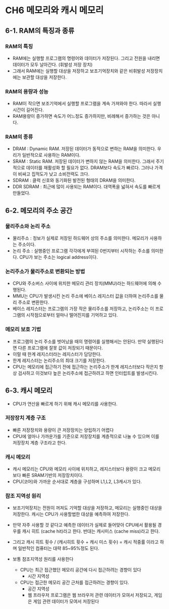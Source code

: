 # CH6 메모리와 캐시 메모리 

## 6-1. RAM의 특징과 종류

### RAM의 특징 

- RAM에는 실행할 프로그램의 명령어와 데이터가 저장된다. 그리고 전원을 내리면 데이터가 모두 날아간다. (휘발성 저장 장치)
- 그래서 RAM에는 실행할 대상을 저장하고 보조기억장치와 같은 비휘발성 저장장치에는 보관할 대상을 저장한다. 


### RAM의 용량과 성능 

- RAM이 작으면 보조기억에서 실행할 프로그램을 계속 가져와야 한다. 따라서 실행 시간이 길어진다. 
- RAM용량이 증가하면 속도가 어느정도 증가하지만, 비례해서 증가하는 것은 아니다. 

### RAM의 종류 

- DRAM : Dynamic RAM. 저장된 데이터가 동적으로 변하는 RAM을 의미한다. 우리가 일반적으로 사용하는 RAM이다. 
- SRAM : Static RAM. 저장된 데이터가 변하지 않는 RAM을 의미한다. 그래서 주기적으로 데이터를 재활성화 할 필요가 없다. DRAM보다 속도가 빠르다. 그러나 가격이 비싸고 집적도가 낮고 소비전력도 크다.  
- SDRAM : 클럭 신호와 동기화된 발전된 형태의 DRAM을 의미한다. 
- DDR SDRAM : 최근에 많이 사용되는 RAM이다. 대역폭을 넓혀서 속도를 빠르게 만들었다. 

## 6-2. 메모리의 주소 공간

### 물리주소와 논리 주소 

-  물리주소 : 정보가 실제로 저장된 하드웨어 상의 주소를 의미한다. 메모리가 사용하는 주소이다. 
- 논리 주소 : 실행중인 프로그램 각각에게 부여된 0번지부터 시작하는 주소를 의미한다. CPU가 보는 주소는 logical address이다. 

### 논리주소가 물리주소로 변환되는 방법 

- CPU와 주소버스 사이에 위치한 메모리 관리 장치(MMU)라는 하드웨어에 의해 수행된다. 
- MMU는 CPU가 발생시킨 논리 주소에 베이스 레지스터 값을 더하여 논리주소를 물리 주소로 변환한다. 
- 베이스 레지스터는 프로그램의 가장 작은 물리주소를 저장하고, 논리주소는 이 프로그램의 시작점으로부터 얼마나 떨어진지를 기억하고 있다. 


### 메모리 보호 기법 

- 프로그램의 논리 주소를 벗어났을 때의 명령어를 실행해서는 안된다. 만약 실행된다면 다른 프로그램에 잘못 값이 저장되기 때문이다.
- 이럴 때 한계 레지스터라는 레지스터가 담당한다. 
- 한계 레지스터는 논리주소의 최대 크기를 저장한다. 
- CPU는 메모리에 접근하기 전에 접근하는 논리주소가 한계 레지스터보다 작은지 항상 검사하고 이것보다 높은 논리주소에 접근하려고 하면 인터럽트를 발생시킨다. 


## 6-3. 캐시 메모리 

- CPU가 연산을 빠르게 하기 위해 캐시 메모리를 사용한다. 

### 저장장치 계층 구조 

- 빠른 저장장치와 용량이 큰 저장장치는 양립하기 어렵다
- CPU에 얼마나 가까운가를 기준으로 저장장치를 계층적으로 나눌 수 있으며 이를 저장장치 계층 구조라고 한다. 

### 캐시 메모리 

- 캐시 메모리는 CPU와 메모리 사이에 위치하고, 레지스터보다 용량이 크고 메모리보다 빠른 SRAM기반의 저장장치이다. 
- CPU(코어)와 가까운 순서대로 계층을 구성하며 L1,L2, L3캐시가 있다. 

### 참조 지역성 원리 

- 보조기억장치는 전원이 꺼져도 기억할 대상을 저장하고, 메모리는 실행중인 대상을 저장한다. 캐시는 CPU가 사용할법한 대상을 예측하여 저장한다.
- 만약 자주 사용할 것 같다고 예측한 데이터가 실제로 들어맞아 CPU에서 활용될 경우를 캐시 히트 (cache hit)라고 한다. 반대는 캐시미스 (cache miss)라고 한다. 
- 그리고 캐시 히트 횟수 / (캐시히트 횟수 + 캐시 미스 횟수) = 캐시 적중률 이라고 하며 일반적인 컴퓨터는 대략 85~95%정도 된다. 

- 보통 참조지역성 원리를 사용한다 
  - CPU는 최근 접근했던 메모리 공간에 다시 접근하려는 경향이 있다
    - 시간 지역성 
  - CPU는 접근한 메모리 공간 근처를 접근하려는 경향이 있다. 
    - 공간 지역성 
    - 웹 프라우저 프로그램은 웹 브라우저 관련 데이터가 모여서 저장되고, 게임은 게임 관련 데이터가 모여서 저장된다 